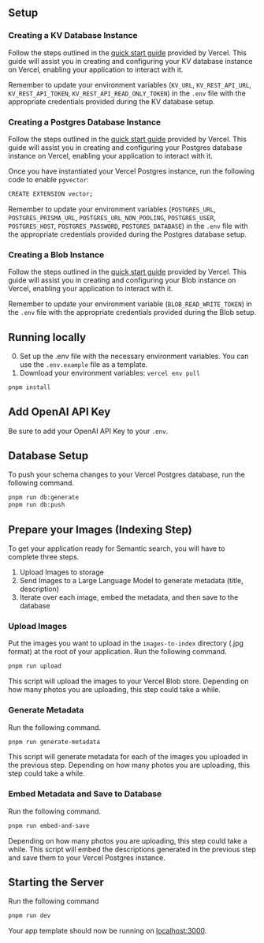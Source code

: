 ## Setup

### Creating a KV Database Instance

Follow the steps outlined in the [quick start guide](https://vercel.com/docs/storage/vercel-kv/quickstart#create-a-kv-database) provided by Vercel. This guide will assist you in creating and configuring your KV database instance on Vercel, enabling your application to interact with it.

Remember to update your environment variables (`KV_URL`, `KV_REST_API_URL`, `KV_REST_API_TOKEN`, `KV_REST_API_READ_ONLY_TOKEN`) in the `.env` file with the appropriate credentials provided during the KV database setup.

### Creating a Postgres Database Instance

Follow the steps outlined in the [quick start guide](https://vercel.com/docs/storage/vercel-postgres/quickstart) provided by Vercel. This guide will assist you in creating and configuring your Postgres database instance on Vercel, enabling your application to interact with it.

Once you have instantiated your Vercel Postgres instance, run the following code to enable `pgvector`:
```bash
CREATE EXTENSION vector;
```

Remember to update your environment variables (`POSTGRES_URL`, `POSTGRES_PRISMA_URL`, `POSTGRES_URL_NON_POOLING`, `POSTGRES_USER`, `POSTGRES_HOST`, `POSTGRES_PASSWORD`, `POSTGRES_DATABASE`) in the `.env` file with the appropriate credentials provided during the Postgres database setup.

### Creating a Blob Instance

Follow the steps outlined in the [quick start guide](https://vercel.com/docs/storage/vercel-blob) provided by Vercel. This guide will assist you in creating and configuring your Blob instance on Vercel, enabling your application to interact with it.

Remember to update your environment variable (`BLOB_READ_WRITE_TOKEN`) in the `.env` file with the appropriate credentials provided during the Blob setup.

## Running locally

0. Set up the .env file with the necessary environment variables. You can use the `.env.example` file as a template.
1. Download your environment variables: `vercel env pull`

```bash
pnpm install
```

## Add OpenAI API Key
Be sure to add your OpenAI API Key to your `.env`.

## Database Setup
To push your schema changes to your Vercel Postgres database, run the following command.
```bash
pnpm run db:generate
pnpm run db:push
```

## Prepare your Images (Indexing Step)
To get your application ready for Semantic search, you will have to complete three steps.
1. Upload Images to storage
2. Send Images to a Large Language Model to generate metadata (title, description)
3. Iterate over each image, embed the metadata, and then save to the database

### Upload Images
Put the images you want to upload in the `images-to-index` directory (.jpg format) at the root of your application. Run the following command.
```bash
pnpm run upload
```
This script will upload the images to your Vercel Blob store.
Depending on how many photos you are uploading, this step could take a while.

### Generate Metadata
Run the following command.
```bash
pnpm run generate-metadata
```
This script will generate metadata for each of the images you uploaded in the previous step.
Depending on how many photos you are uploading, this step could take a while.

### Embed Metadata and Save to Database
Run the following command.
```bash
pnpm run embed-and-save
```
Depending on how many photos you are uploading, this step could take a while. This script will embed the descriptions generated in the previous step and save them to your Vercel Postgres instance.

## Starting the Server
Run the following command
```bash
pnpm run dev
```
Your app template should now be running on [localhost:3000](http://localhost:3000/).
